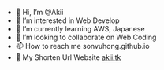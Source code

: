 - 👋 Hi, I’m @Akii
- 👀 I’m interested in Web Develop
- 🌱 I’m currently learning AWS, Japanese
- 💞️ I’m looking to collaborate on Web Coding
- 📫 How to reach me sonvuhong.github.io
- 🎃 My Shorten Url Website <a href="http://akii.tk">akii.tk</a>

<!---
Parkboyoung11/Parkboyoung11 is a ✨ special ✨ repository because its `README.md` (this file) appears on your GitHub profile.
You can click the Preview link to take a look at your changes.
--->

<!-- <a href="https://github.com/Parkboyoung11">
  <img align="left" src="https://github-readme-stats.vercel.app/api?username=Parkboyoung11&count_private=true&show_icons=true" />
</a>
<a href="https://github.com/Parkboyoung11">
  <img align="left" src="https://github-readme-stats.vercel.app/api/top-langs/?username=Parkboyoung11&count_private=true" />
</a> -->
